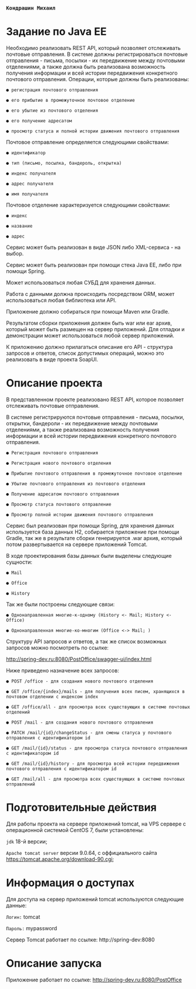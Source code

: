 ### `Кондрашин Михаил`

# Задание по Java EE

Необходимо реализовать REST API, который позволяет отслеживать почтовые отправления.
В системе должны регистрироваться почтовые отправления - письма, посылки - их передвижение между почтовыми отделениями, а также должна быть реализована возможность получения информации и всей истории передвижения конкретного почтового отправления.
Операции, которые должны быть реализованы:

    ● регистрация почтового отправления
  
    ● его прибытие в промежуточное почтовое отделение
  
    ● его убытие из почтового отделения
  
    ● его получение адресатом
  
    ● просмотр статуса и полной истории движения почтового отправления
  
Почтовое отправление определяется следующими свойствами:
  
    ● идентификатор
  
    ● тип (письмо, посылка, бандероль, открытка)
  
    ● индекс получателя
  
    ● адрес получателя
  
    ● имя получателя
  
Почтовое отделение характеризуется следующими свойствами:
  
    ● индекс
  
    ● название
  
    ● адрес

Сервис может быть реализован в виде JSON либо XML-сервиса - на выбор.

Сервис может быть реализован при помощи стека Java EE, либо при помощи Spring.

Может использоваться любая СУБД для хранения данных.

Работа с данными должна происходить посредством ORM, может использоваться любая библиотека или API.

Приложение должно собираться при помощи Maven или Gradle.

Результатом сборки приложения должен быть war или ear архив, который может быть размещен на сервер приложений. Для отладки и демонстрации может использоваться любой сервер приложений.

К приложению должно прилагаться описание его API - структура запросов и ответов, список допустимых операций, можно это реализовать в виде проекта SoapUI.

# Описание проекта

В представленном проекте реализовано REST API, которое позволяет отслеживать почтовые отправления.

В системе регистрируются почтовые отправления - письма, посылки, открытки, бандероли - их передвижение между почтовыми отделениями, а также реализована возможность получения информации и всей истории передвижения конкретного почтового отправления.

    ● Регистрация почтового отправления
    
    ● Регистрация нового почтового отделения
  
    ● Прибытие почтового отправления в промежуточное почтовое отделение
  
    ● Убытие почтового отправления из почтового отделения
  
    ● Получение адресатом почтового отправления
  
    ● Просмотр статуса почтового отправление
    
    ● Просмотр полной истории движения почтового отправления
    
Сервис был реализован при помощи Spring, для хранения данных используется база данных H2, собирается приложение при помощи Gradle, так же в результате сборки генерируется .war архив, который потом развертывается на сервере приложений Tomcat.

В ходе проектирования базы данных были выделены следующие сущности:

    ● Mail
    
    ● Office
    
    ● History
    
Так же были построены следующие связи: 

    ● Однонаправленная многие-к-одному (History <- Mail; History <- Office)
    
    ● Однонаправленная многие-ко-многим (Office <-> Mail; )
    
Структуру API запросов и ответов, а так же список возможных запросов можно посмотреть по ссылке:

http://spring-dev.ru:8080/PostOffice/swagger-ui/index.html

Ниже приведено назначение всех запросов:
    
    ● POST /office - для создания нового почтового отделения
    
    ● GET /office/{index}/mails - для получения всех писем, хранящихся в почтовом отделении с индексом index
    
    ● GET /office/all - для просмотра всех существующих в системе почтовых отделений
    
    ● POST /mail - для создания нового почтового отправления
    
    ● PATCH /mail/{id}/changeStatus - для смены статуса у почтового отправления с идентификатором id
    
    ● GET /mail/{id}/status - для просмотра статуса почтового отправления с идентификатором id
    
    ● GET /mail/{id}/history - для просмотра всей истории передвижения почтового отправления с идентификатором id
    
    ● GET /mail/all - для просмотра всех существующих в системе почтовых отправлений

# Подготовительные действия

Для работы проекта на сервере приложений tomcat, на VPS сервере с операционной системой CentOS 7, были установлены: 

`jdk` 18-й версии;

`Apache tomcat server` версии 9.0.64, с оффициального сайта https://tomcat.apache.org/download-90.cgi;

# Информация о доступах

Для доступа на сервер приложений tomcat используются следующие данные:

`Логин:` tomcat 

`Пароль:` mypassword

Сервер Tomcat работает по ссылке: http://spring-dev:8080

# Описание запуска

Приложение работает по ссылке: http://spring-dev.ru:8080/PostOffice
